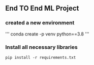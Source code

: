 ## End TO End ML Project

### created a new environment
'''
conda create -p venv python==3.8
'''

### Install all necessary libraries
```
pip install -r requirements.txt
```